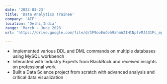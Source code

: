 ```yaml
---
date: '2023-03-23'
title: 'Data Analytics Trainee'
company: 'AIF'
location: 'Delhi,India'
range: 'March - June 2023'
url: 'https://drive.google.com/file/d/1F9ooEuCeh9zhmAZIHtNpfvMJ431Pc_mg/view?usp=sharing'

---
```


- Implemented various DDL and DML commands on multiple databases using MySQL workbench
- Interacted with Industry Experts from BlackRock and received insights on professional work
- Built a Data Science project from scratch with advanced analysis and critical data visualization
